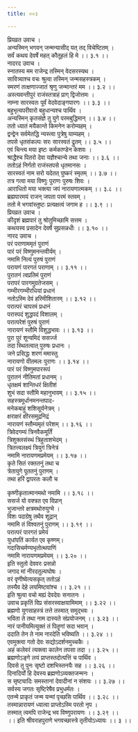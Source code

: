 ```yaml
---
title: ००३

---
```

प्रियव्रत उवाच ।  
अन्यस्मिन् भगवन् जन्मन्यासीद् यत् तद् विचेष्टितम् ।  
सर्वं कथय देवर्षे महत् कौतूहलं हि मे ।। ३.१ ।।  
नादरद उवाच ।  
स्नातस्य मम राजेन्द्र तस्मिन् वेदसरस्यथ ।  
सावित्र्याश्च वचः श्रुत्वा तस्मिन् जन्मसहस्त्रकम् ।  
स्मरणं तत्क्षणाज्जातं श्रृणु जन्मान्तरं मम ।। ३.२ ।।  
अस्त्यवन्तीपुरं राजंस्तत्राहं प्राग् द्विजोत्तमः ।  
नाम्ना सारस्वतः पूर्वं वेदवेदाङ्गपारगः ।। ३.३ ।।  
बहुभृत्यपरीवारो बहुधान्यश्च पार्थिव ।  
अन्यस्मिन् कृतसंज्ञे तु युगे परमबुद्धिमान् ।। ३.४ ।।  
ततो ध्यातं मयैकान्ते किमनेन करोम्यहम् ।  
द्वन्द्वेन सर्वमेतद्धि न्यस्त्वा पुत्रेषु याम्यहम् ।  
तपसे धृतसंकल्पः सरः सारस्वतं द्रुतम् ।। ३.५ ।।  
एवं चिन्त्य मया इष्टः कर्मकाण्डेन केशवः ।  
श्राद्धैश्च पितरो देवा यज्ञैश्चान्ये तथा जनाः ।। ३.६ ।।  
ततोऽहं निर्गतो राजंस्तपसे धृतमानसः ।  
सारस्वतं नाम सरो यदेतत् पुष्करं स्मृतम् ।। ३.७ ।।  
तत्र गत्वा मया विष्णुः पुराणः पुरुषः शिवः ।  
आराधितो मया भक्त्या जपं नारायणात्मकम् ।। ३.८ ।।  
ब्रह्मपारमयं राजन् जपता परमं स्तवम् ।  
ततो मे भगवांस्तुष्टः प्रत्यक्षत्वं जगाम ह ।। ३.९ ।।  
प्रियव्रत उवाच ।  
कीदृशं ब्रह्मपारं तु श्रोतुमिच्छामि सत्तम ।  
कथयस्व प्रसादेन देवर्षे सुप्रसन्नधीः ।। ३.१० ।।  
नारद उवाच ।  
परं पराणाममृतं पुराणं  
पारं परं विष्णुमनन्तवीर्यम् ।  
नमामि नित्यं पुरुषं पुराणं  
परायणं पारगतं पराणाम् ।। ३.११ ।।  
पुरातनं त्वप्रतिमं पुराणं  
परापरं पारगमुग्रतेजसम् ।  
गम्भीरगम्भीरधियां प्रधानं  
नतोऽस्मि देवं हरिमीशितारम् ।। ३.१२ ।।  
परात्परं चापरमं प्रधानं  
परास्पदं शुद्धपदं विशालम् ।  
परात्परेशं पुरुषं पुराणं  
नारायणं स्तौमि विशुद्धभावः ।। ३.१३ ।।  
पुरा पुरं शून्यमिदं ससर्ज्ज  
तदा स्थितत्वात् पुरुषः प्रधानः ।  
जने प्रसिद्धः शरणं ममास्तु  
नारायणो वीतमलः पुराणः ।। ३.१४ ।।  
पारं परं विष्णुमपाररूपं  
पुरातनं नीतिमतां प्रधानम् ।  
धृतक्षमं शान्तिधरं क्षितीशं  
शुभं सदा स्तौमि महानुभावम् ।। ३.१५ ।।  
सहस्त्रमूर्धानमनन्तपाद-  
मनेकबाहुं शशिसूर्यनेत्रम् ।  
क्षराक्षरं क्षीरसमुद्रनिद्रं  
नारायणं स्तौम्यमृतं परेशम् ।। ३.१६ ।।  
त्रिवेदगम्यं त्रिनवैकमूर्तिं  
त्रिशुक्लसंस्थं त्रिहुताशभेदम् ।  
त्रितत्त्वलक्ष्यं त्रियुगं त्रिनेत्रं  
नमामि नारायणमप्रमेयम् ।। ३.१७ ।।  
कृते सितं रक्ततनुं तथा च  
त्रेतायुगे पूततनुं पुराणम् ।  
तथा हरिं द्वापरतः कलौ च  
  
कृष्णीकृतात्मानमथो नमामि ।। ३.१८ ।।  
ससर्ज यो वक्त्रत एव विप्रान्  
भुजान्तरे क्षत्रमथोरुयुग्मे ।  
विशः पदाग्रेषु तथैव शूद्रान्  
नमामि तं विश्वतनुं पुराणम् ।। ३.१९ ।।  
परात्परं पारगतं प्रमेयं  
युधांपतिं कार्यत एव कृष्णम्।  
गदासिचर्मण्यभृतोत्थपाणिं  
नमामि नारायणमप्रमेयम् ।। ३.२० ।।  
इति स्तुतो देववरः प्रसन्नो  
जगाद मां नीरदतुल्यघोषः ।  
वरं वृणीष्वेत्यसकृत् ततोऽहं  
तस्यैव देहे लयमिष्टवांश्च ।। ३.२१ ।।  
इति श्रुत्वा वचो मह्यं देवदेवः सनातनः ।  
उवाच प्रकृतिं विप्र संसरस्वाक्षयामिमाम् ।। ३.२२ ।।  
ब्रह्मणो युगसाहस्त्रं तत्ते तस्मात् समुद्भवः ।  
भविता ते तथा नाम दास्यते संप्रयोजनम् ।। ३.२३ ।।  
नारं पानीयमित्युक्तं तं पितॄणां सदा भवान् ।  
ददाति तेन ते नाम नारदेति भविष्यति ।। ३.२४ ।।  
एवमुक्त्वा गतो देवः सद्योऽदर्शनमुच्चकैः ।  
अहं कलेवरं त्यक्त्वा कालेन तपसा तदा ।। ३.२५ ।।  
ब्रह्मणोऽङ्गे लयं प्राप्तस्तदोत्पत्तिं च पार्थिव ।  
दिवसे तु पुनः सृष्टो दशभिस्तनयैः सह ।। ३.२६ ।।  
दिनादिर्यो हि देवस्य ब्रह्मणोऽव्यक्तजन्मनः ।  
स सृष्ट्यादिः समस्तानां देवादीनां न संशयः ।। ३.२७ ।।  
सर्वस्य जगतः सृष्टिरेषैव प्रभुधर्मतः ।  
एतन्मे प्राकृतं जन्म यन्मां पृच्छसि पार्थिव ।। ३.२८ ।।  
तस्मान्नारायणं ध्यात्वा प्राप्तोऽस्मि परतो नृप ।  
तस्मात् त्वमपि राजेन्द्र भव विष्णुपरायणः ।। ३.२९ ।।  
।। इति श्रीवराहपुराणे भगवच्छास्त्रे तृतीयोऽध्यायः ।। ३ ।।